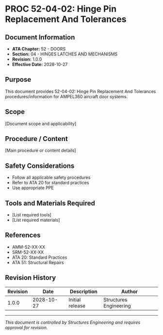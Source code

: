# PROC 52-04-02: Hinge Pin Replacement And Tolerances

## Document Information

- **ATA Chapter:** 52 - DOORS
- **Section:** 04 - HINGES LATCHES AND MECHANISMS
- **Revision:** 1.0.0
- **Effective Date:** 2028-10-27

## Purpose

This document provides 52-04-02: Hinge Pin Replacement And Tolerances procedures/information for AMPEL360 aircraft door systems.

## Scope

[Document scope and applicability]

## Procedure / Content

[Main procedure or content details]

## Safety Considerations

- Follow all applicable safety procedures
- Refer to ATA 20 for standard practices
- Use appropriate PPE

## Tools and Materials Required

- [List required tools]
- [List required materials]

## References

- AMM-52-XX-XX
- SRM-52-XX-XX
- ATA 20: Standard Practices
- ATA 51: Structural Repairs

## Revision History

| Revision | Date       | Description    | Author                 |
|----------|------------|----------------|------------------------|
| 1.0.0    | 2028-10-27 | Initial release| Structures Engineering |

---

*This document is controlled by Structures Engineering and requires approval for revision.*
